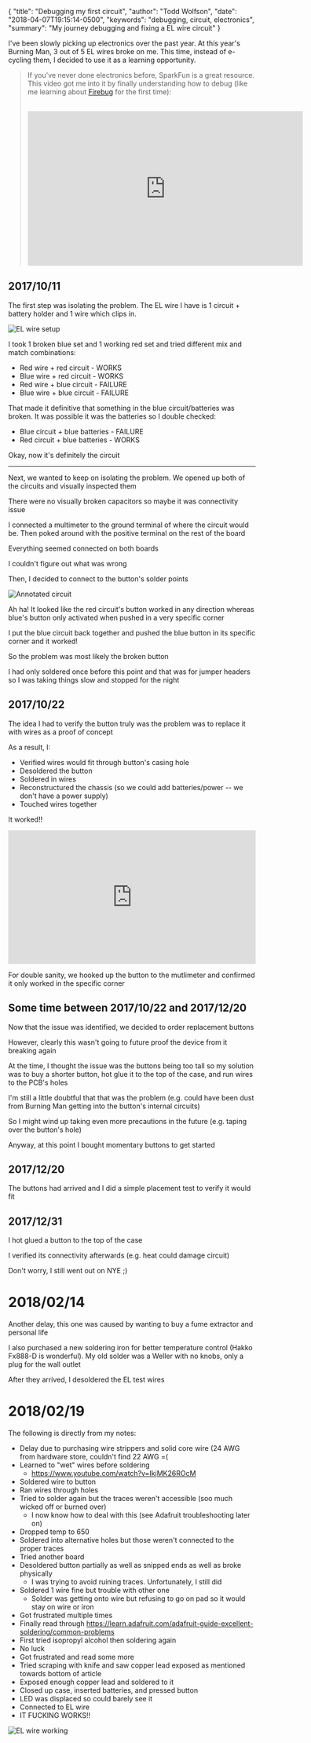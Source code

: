 {
  "title": "Debugging my first circuit",
  "author": "Todd Wolfson",
  "date": "2018-04-07T19:15:14-0500",
  "keywords": "debugging, circuit, electronics",
  "summary": "My journey debugging and fixing a EL wire circuit"
}

I've been slowly picking up electronics over the past year. At this year's Burning Man, 3 out of 5 EL wires broke on me. This time, instead of e-cycling them, I decided to use it as a learning opportunity.

> If you've never done electronics before, SparkFun is a great resource. This video got me into it by finally understanding how to debug (like me learning about [Firebug][] for the first time):
> <br/>
> <br/>
> <iframe width="560" height="315" src="https://www.youtube.com/embed/SLkPtmnglOI" frameborder="0" allow="autoplay; encrypted-media" allowfullscreen></iframe>

[Firebug]: https://getfirebug.com/

## 2017/10/11
The first step was isolating the problem. The EL wire I have is 1 circuit + battery holder and 1 wire which clips in.

![EL wire setup](/public/images/articles/debugging-my-first-circuit/el-wire-annotated.jpg)

I took 1 broken blue set and 1 working red set and tried different mix and match combinations:

- Red wire + red circuit - WORKS
- Blue wire + red circuit - WORKS
- Red wire + blue circuit - FAILURE
- Blue wire + blue circuit - FAILURE

That made it definitive that something in the blue circuit/batteries was broken. It was possible it was the batteries so I double checked:

- Blue circuit + blue batteries - FAILURE
- Red circuit + blue batteries - WORKS

Okay, now it's definitely the circuit

-----------------------

Next, we wanted to keep on isolating the problem. We opened up both of the circuits and visually inspected them

There were no visually broken capacitors so maybe it was connectivity issue

I connected a multimeter to the ground terminal of where the circuit would be. Then poked around with the positive terminal on the rest of the board

Everything seemed connected on both boards

I couldn't figure out what was wrong

Then, I decided to connect to the button's solder points

![Annotated circuit](/public/images/articles/debugging-my-first-circuit/circuit-annotated.jpg)

Ah ha! It looked like the red circuit's button worked in any direction whereas blue's button only activated when pushed in a very specific corner

I put the blue circuit back together and pushed the blue button in its specific corner and it worked!

So the problem was most likely the broken button

I had only soldered once before this point and that was for jumper headers so I was taking things slow and stopped for the night

## 2017/10/22
The idea I had to verify the button truly was the problem was to replace it with wires as a proof of concept

As a result, I:

- Verified wires would fit through button's casing hole
- Desoldered the button
- Soldered in wires
- Reconstructured the chassis (so we could add batteries/power -- we don't have a power supply)
- Touched wires together

It worked!!

<div style="position:relative;padding-bottom:54%;margin-bottom:1em;"><iframe src="https://gfycat.com/ifr/AngelicJealousCurassow" frameborder="0" scrolling="no" width="100%" height="100%" style="position:absolute;top:0;left:0" allowfullscreen></iframe></div>

For double sanity, we hooked up the button to the mutlimeter and confirmed it only worked in the specific corner

## Some time between 2017/10/22 and 2017/12/20
Now that the issue was identified, we decided to order replacement buttons

However, clearly this wasn't going to future proof the device from it breaking again

At the time, I thought the issue was the buttons being too tall so my solution was to buy a shorter button, hot glue it to the top of the case, and run wires to the PCB's holes

I'm still a little doubtful that that was the problem (e.g. could have been dust from Burning Man getting into the button's internal circuits)

So I might wind up taking even more precautions in the future (e.g. taping over the button's hole)

Anyway, at this point I bought momentary buttons to get started

## 2017/12/20
The buttons had arrived and I did a simple placement test to verify it would fit

## 2017/12/31
I hot glued a button to the top of the case

I verified its connectivity afterwards (e.g. heat could damage circuit)

Don't worry, I still went out on NYE ;)

# 2018/02/14
Another delay, this one was caused by wanting to buy a fume extractor and personal life

I also purchased a new soldering iron for better temperature control (Hakko Fx888-D is wonderful). My old solder was a Weller with no knobs, only a plug for the wall outlet

After they arrived, I desoldered the EL test wires

# 2018/02/19
The following is directly from my notes:

- Delay due to purchasing wire strippers and solid core wire (24 AWG from hardware store, couldn't find 22 AWG =(
- Learned to "wet" wires before soldering
    - https://www.youtube.com/watch?v=IkjMK26ROcM
- Soldered wire to button
- Ran wires through holes
- Tried to solder again but the traces weren't accessible (soo much wicked off or burned over)
    - I now know how to deal with this (see Adafruit troubleshooting later on)
- Dropped temp to 650
- Soldered into alternative holes but those weren't connected to the proper traces
- Tried another board
- Desoldered button partially as well as snipped ends as well as broke physically
    - I was trying to avoid ruining traces. Unfortunately, I still did
- Soldered 1 wire fine but trouble with other one
    - Solder was getting onto wire but refusing to go on pad so it would stay on wire or iron
- Got frustrated multiple times
- Finally read through https://learn.adafruit.com/adafruit-guide-excellent-soldering/common-problems
- First tried isopropyl alcohol then soldering again
- No luck
- Got frustrated and read some more
- Tried scraping with knife and saw copper lead exposed as mentioned towards bottom of article
- Exposed enough copper lead and soldered to it
- Closed up case, inserted batteries, and pressed button
- LED was displaced so could barely see it
- Connected to EL wire
- IT FUCKING WORKS!!

![EL wire working](/public/images/articles/debugging-my-first-circuit/el-wire-working.jpg)
